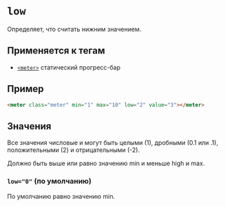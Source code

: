 # `low`

Определяет, что считать нижним значением.

## Применяется к тегам

- [`<meter>`](../Tags/meter.md) статический прогресс-бар

## Пример

```html
<meter class="meter" min="1" max="10" low="2" value="3"></meter>
```

## Значения

Все значения числовые и могут быть целыми (1), дробными (0.1 или .1), положительными (2) и отрицательными (-2).

Должно быть выше или равно значению min и меньше high и max.

### `low="0"` (по умолчанию)

По умолчанию равно значению min.
